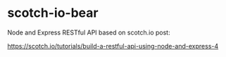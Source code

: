 # scotch-io-bear
Node and Express RESTful API based on scotch.io post:

https://scotch.io/tutorials/build-a-restful-api-using-node-and-express-4


